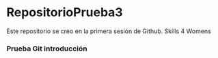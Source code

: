 # RepositorioPrueba3
Este repositorio se creo en la primera sesión de Github. Skills 4 Womens
### Prueba Git introducción
